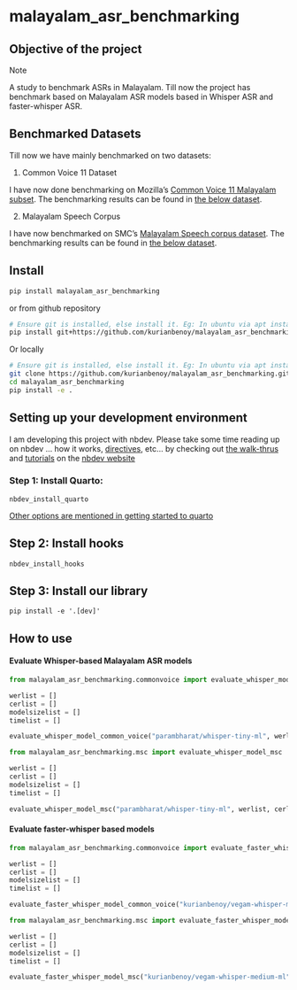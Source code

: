 # malayalam_asr_benchmarking


<!-- WARNING: THIS FILE WAS AUTOGENERATED! DO NOT EDIT! -->

## Objective of the project

> [!NOTE]
>
> A study to benchmark ASRs in Malayalam. Till now the project has
> benchmark based on Malayalam ASR models based in Whisper ASR and
> faster-whisper ASR.

## Benchmarked Datasets

Till now we have mainly benchmarked on two datasets:

1.  Common Voice 11 Dataset

I have now done benchmarking on Mozilla’s [Common Voice 11 Malayalam
subset](https://huggingface.co/datasets/mozilla-foundation/common_voice_11_0/viewer/ml/train).
The benchmarking results can be found in [the below
dataset](https://huggingface.co/datasets/kurianbenoy/malayalam_common_voice_benchmarking).

2.  Malayalam Speech Corpus

I have now benchmarked on SMC’s [Malayalam Speech corpus
dataset](https://msc.smc.org.in/). The benchmarking results can be found
in [the below
dataset](https://huggingface.co/datasets/kurianbenoy/malayalam_msc_benchmarking/tree/main).

## Install

``` sh
pip install malayalam_asr_benchmarking
```

or from github repository

``` sh
# Ensure git is installed, else install it. Eg: In ubuntu via apt install git
pip install git+https://github.com/kurianbenoy/malayalam_asr_benchmarking.git
```

Or locally

``` sh
# Ensure git is installed, else install it. Eg: In ubuntu via apt install git
git clone https://github.com/kurianbenoy/malayalam_asr_benchmarking.git
cd malayalam_asr_benchmarking
pip install -e .
```

## Setting up your development environment

I am developing this project with nbdev. Please take some time reading
up on nbdev … how it works,
[directives](https://nbdev.fast.ai/explanations/directives.html), etc…
by checking out [the
walk-thrus](https://nbdev.fast.ai/tutorials/tutorial.html) and
[tutorials](https://nbdev.fast.ai/tutorials/) on the [nbdev
website](https://nbdev.fast.ai/)

### Step 1: Install Quarto:

`nbdev_install_quarto`

[Other options are mentioned in getting started to
quarto](https://quarto.org/docs/get-started/)

## Step 2: Install hooks

`nbdev_install_hooks`

## Step 3: Install our library

`pip install -e '.[dev]'`

## How to use

#### Evaluate Whisper-based Malayalam ASR models

``` python
from malayalam_asr_benchmarking.commonvoice import evaluate_whisper_model_common_voice

werlist = []
cerlist = []
modelsizelist = []
timelist = []

evaluate_whisper_model_common_voice("parambharat/whisper-tiny-ml", werlist, cerlist, modelsizelist, timelist)
```

``` python
from malayalam_asr_benchmarking.msc import evaluate_whisper_model_msc

werlist = []
cerlist = []
modelsizelist = []
timelist = []

evaluate_whisper_model_msc("parambharat/whisper-tiny-ml", werlist, cerlist, modelsizelist, timelist)
```

#### Evaluate faster-whisper based models

``` python
from malayalam_asr_benchmarking.commonvoice import evaluate_faster_whisper_model_common_voice

werlist = []
cerlist = []
modelsizelist = []
timelist = []

evaluate_faster_whisper_model_common_voice("kurianbenoy/vegam-whisper-medium-ml", werlist, cerlist, modelsizelist, timelist)
```

``` python
from malayalam_asr_benchmarking.msc import evaluate_faster_whisper_model_msc

werlist = []
cerlist = []
modelsizelist = []
timelist = []

evaluate_faster_whisper_model_msc("kurianbenoy/vegam-whisper-medium-ml", werlist, cerlist, modelsizelist, timelist)
```
